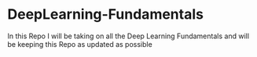 # DeepLearning-Fundamentals
In this Repo I will be taking on all the Deep Learning Fundamentals and will be keeping this Repo as updated as possible
